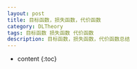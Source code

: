 ```yaml
---
layout: post
title: 目标函数，损失函数，代价函数
category: DLTheory
tags: 目标函数 损失函数 代价函数
description: 目标函数，损失函数，代价函数总结
---
```

* content
{:toc}
